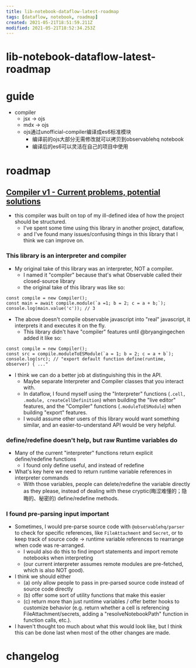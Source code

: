 ```yaml
---
title: lib-notebook-dataflow-latest-roadmap
tags: [dataflow, notebook, roadmap]
created: 2021-05-21T18:51:59.211Z
modified: 2021-05-21T18:52:34.253Z
---
```


# lib-notebook-dataflow-latest-roadmap

# guide

- compiler
  - jsx -> ojs
  - mdx -> ojs
  - ojs通过unofficial-compiler编译成es6标准模块
    - 编译前的ojs大部分无需修改就可以拷贝到observablehq notebook
    - 编译后的es6可以灵活在自己的项目中使用
# roadmap

## [Compiler v1 - Current problems, potential solutions](https://github.com/asg017/unofficial-observablehq-compiler/issues/26)

- this compiler was built on top of my ill-defined idea of how the project should be structured. 
  - I've spent some time using this library in another project, dataflow, 
  - and I've found many issues/confusing things in this library that I think we can improve on.

### This library is an interpreter and compiler

- My original take of this library was an interpreter, NOT a compiler. 
  - I named it "compiler" because that's what Observable called their closed-source library
  - the original take of this library was like so:

```JS
const compile = new Compiler();
const main = await compile.module(`a =1; b = 2; c = a + b;`);
console.log(main.value('c')); // 3
```

- The above doesn't compile observable javascript into "real" javascript, it interprets it and executes it on the fly. 
  - This library didn't have "compiler" features until @bryangingechen added it like so:

```JS
const compile = new Compiler();
const src = compile.moduleToESModule(`a = 1; b = 2; c = a + b`);
console.log(src); // "export default function define(runtime, observer) { ..."
```

- I think we can do a better job at distinguishing this in the API. 
  - Maybe separate Interpreter and Compiler classes that you interact with. 
  - In dataflow, I found myself using the "Interpreter" functions (`.cell, .module, createCellDefinition`) when building the "live editor" features, and the "Compiler" functions (`.moduleToESModule`) when building "export" features. 
  - I would assume other users of this library would want something similar, and an easier-to-understand API would be very helpful.

### define/redefine doesn't help, but raw Runtime variables do

- Many of the current "interpreter" functions return explicit define/redefine functions
  - I found only define useful, and instead of redefine
- What's key here we need to return runtime variable references in interpreter commands
  - With those variables, people can delete/redefine the variable directly as they please, instead of dealing with these cryptic(晦涩难懂的；隐晦的、秘密的) define/redefine methods.

### I found pre-parsing input important

- Sometimes, I would pre-parse source code with `@observablehq/parser` to check for specific references, like `FileAttachment` and `Secret`, or to keep track of source code -> runtime variable references to rearrange when code was re-arranged. 
  - I would also do this to find import statements and import remote notebooks when interpreting 
  - (our current interpreter assumes remote modules are pre-fetched, which is also NOT good).
- I think we should either 
  - (a) only allow people to pass in pre-parsed source code instead of source code directly
  - (b) offer some sort of utility functions that make this easier
  - (c) return more than just runtime variables / offer better hooks to customize behavior (e.g. return whether a cell is referencing FileAttachment/secrets, adding a "resolveNotebookPath" function in function calls, etc.).
- I haven't thought too much about what this would look like, but I think this can be done last when most of the other changes are made.
# changelog
